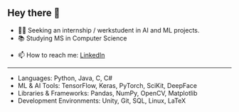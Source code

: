 ## Hey there 👋

- 👨‍💻 Seeking an internship / werkstudent in AI and ML projects.
- 📚 Studying MS in Computer Science
<!--- 🔭 Working on Autonomous Vehicle
- 🌱 Learning Machine Learning / Data Science-->
- 📫 How to reach me: [LinkedIn](https://www.linkedin.com/in/devang-gupta-2001/)

-----------------------------------------------------------------------------------

* Languages: Python, Java, C, C#
* ML & AI Tools: TensorFlow, Keras, PyTorch, SciKit, DeepFace
* Libraries & Frameworks: Pandas, NumPy, OpenCV, Matplotlib
* Development Environments: Unity, Git, SQL, Linux, LaTeX
